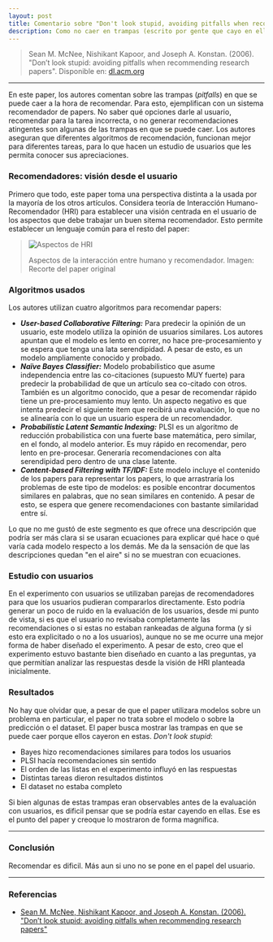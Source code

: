 ```yaml
---
layout: post
title: Comentario sobre "Don't look stupid, avoiding pitfalls when recommending research papers" (2006) de Sean M. McNee, Nishikant Kapoor, and Joseph A. Konstan.
description: Como no caer en trampas (escrito por gente que cayo en ellas)
---
```


> Sean M. McNee, Nishikant Kapoor, and Joseph A. Konstan. (2006). "Don’t look stupid: avoiding pitfalls when recommending research papers". Disponible en: [dl.acm.org](https://dl.acm.org/citation.cfm?id=1180903)

---

En este paper, los autores comentan sobre las trampas (*pitfalls*) en que se puede caer a la hora de recomendar. Para esto, ejemplifican con un sistema recomendador de papers. No saber qué opciones darle al usuario, recomendar para la tarea incorrecta, o no generar recomendaciones atingentes son algunas de las trampas en que se puede caer. Los autores aseguran que diferentes algoritmos de recomendación, funcionan mejor para diferentes tareas, para lo que hacen un estudio de usuarios que les permita conocer sus apreciaciones.



### Recomendadores: visión desde el usuario

Primero que todo, este paper toma una perspectiva distinta a la usada por la mayoría de los otros artículos. Considera teoría de Interacción Humano-Recomendador (HRI) para establecer una visión centrada en el usuario de los aspectos que debe trabajar un buen sitema recomendador. Esto permite establecer un lenguaje común para el resto del paper:

> ![Aspectos de HRI](/recsys/public/img/stupid-hri.jpg)
>
> Aspectos de la interacción entre humano y recomendador. Imagen: Recorte del paper original



### Algoritmos usados

Los autores utilizan cuatro algoritmos para recomendar papers: 

* ***User-based Collaborative Filtering:*** Para predecir la opinión de un usuario, este modelo utiliza la opinión de usuarios similares. Los autores apuntan que el modelo es lento en correr, no hace pre-procesamiento y se espera que tenga una lata serendipidad. A pesar de esto, es un modelo ampliamente conocido y probado.
* ***Naïve Bayes Classifier:*** Modelo probabilistico que asume independencia entre las co-citaciones (supuesto MUY fuerte) para predecir la probabilidad de que un artículo sea co-citado con otros. También es un algoritmo conocido, que a pesar de recomendar rápido tiene un pre-procesamiento muy lento. Un aspecto negativo es que intenta predecir el siguiente item que recibirá una evaluación, lo que no se alinearía con lo que un usuario espera de un recomendador.
* ***Probabilistic Latent Semantic Indexing:*** PLSI es un algoritmo de reducción probabilistica con una fuerte base matemática, pero similar, en el fondo, al modelo anterior. Es muy rápido en recomendar, pero lento en pre-procesar. Generaría recomendaciones con alta serendipidad pero dentro de una clase latente.
* ***Content-based Filtering with TF/IDF:*** Este modelo incluye el contenido de los papers para representar los papers, lo que arrastraría los problemas de este tipo de modelos: es posible encontrar documentos similares en palabras, que no sean similares en contenido. A pesar de esto, se espera que genere recomendaciones con bastante similaridad entre sí.

Lo que no me gustó de este segmento es que ofrece una descripción que podría ser más clara si se usaran ecuaciones para explicar qué hace o qué varía cada modelo respecto a los demás. Me da la sensación de que las descripciones quedan "en el aire" si no se muestran con ecuaciones.



### Estudio con usuarios

En el experimento con usuarios se utilizaban parejas de recomendadores para que los usuarios pudieran compararlos directamente. Esto podría generar un poco de ruido en la evaluación de los usuarios, desde mi punto de vista, si es que el usuario no revisaba completamente las recomendaciones o si estas no estaban rankeadas de alguna forma (y si esto era explicitado o no a los usuarios), aunque no se me ocurre una mejor forma de haber diseñado el experimento. A pesar de esto, creo que el experimento estuvo bastante bien diseñado en cuanto a las preguntas, ya que permitían analizar las respuestas desde la visión de HRI planteada inicialmente. 



### Resultados

No hay que olvidar que, a pesar de que el paper utilizara modelos sobre un problema en particular, el paper no trata sobre el modelo o sobre la predicción o el dataset. El paper busca mostrar las trampas en que se puede caer porque ellos cayeron en estas. *Don't look stupid*:

* Bayes hizo recomendaciones similares para todos los usuarios
* PLSI hacía recomendaciones sin sentido
* El orden de las listas en el experimento influyó en las respuestas
* Distintas tareas dieron resultados distintos
* El dataset no estaba completo

Si bien algunas de estas trampas eran observables antes de la evaluación con usuarios, es dificil pensar que se podría estar cayendo en ellas. Ese es el punto del paper y creoque lo mostraron de forma magnífica. 



---

### Conclusión

Recomendar es dificil. Más aun si uno no se pone en el papel del usuario.



---

### Referencias

* [Sean M. McNee, Nishikant Kapoor, and Joseph A. Konstan. (2006). "Don’t look stupid: avoiding pitfalls when recommending research papers"](https://dl.acm.org/citation.cfm?id=1180903)

